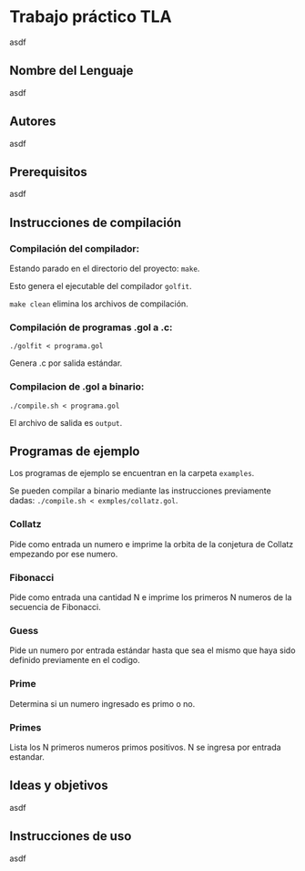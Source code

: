 # Trabajo práctico TLA
asdf
## Nombre del Lenguaje
asdf
## Autores
asdf
## Prerequisitos
asdf
## Instrucciones de compilación

### Compilación del compilador:
Estando parado en el directorio del proyecto: `make`.

Esto genera el ejecutable del compilador `golfit`.

`make clean` elimina los archivos de compilación.

### Compilación de programas .gol a .c:
`./golfit < programa.gol`

Genera .c por salida estándar.

### Compilacion de .gol a binario:
`./compile.sh < programa.gol`

El archivo de salida es `output`.

## Programas de ejemplo

Los programas de ejemplo se encuentran en la carpeta `examples`.

Se pueden compilar a binario mediante las instrucciones previamente dadas: `./compile.sh < exmples/collatz.gol`.

### Collatz
Pide como entrada un numero e imprime la orbita de la conjetura de Collatz empezando por ese numero.

### Fibonacci
Pide como entrada una cantidad N e imprime los primeros N numeros de la secuencia de Fibonacci.

### Guess
Pide un numero por entrada estándar hasta que sea el mismo que haya sido definido previamente en el codigo.

### Prime
Determina si un numero ingresado es primo o no.

### Primes
Lista los N primeros numeros primos positivos. N se ingresa por entrada estandar.

## Ideas y objetivos
asdf
## Instrucciones de uso
asdf
